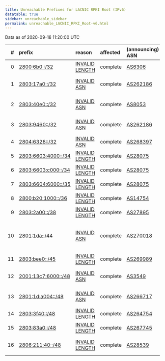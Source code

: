 ```yaml
---
title: Unreachable Prefixes for LACNIC RPKI Root (IPv6)
datatable: true
sidebar: unreachable_sidebar
permalink: unreachable_LACNIC_RPKI_Root-v6.html
---
```


Data as of 2020-09-18 11:20:00 UTC


<div class="datatable-begin"></div>

|   # | prefix                                                           | reason                                                                                                        | affected   | (announcing) ASN                         | AS Name                               |   unreachable /48s |
|----:|:-----------------------------------------------------------------|:--------------------------------------------------------------------------------------------------------------|:-----------|:-----------------------------------------|:--------------------------------------|-------------------:|
|   0 | [2800:6b0::/32](https://stat.ripe.net/2800:6b0::/32)             | [INVALID LENGTH](https://rpki-validator.ripe.net/announcement-preview?asn=AS6306&prefix=2800:6b0::/32)        | complete   | [AS6306](unreachable_AS6306-v6.html)     | TELEFONICA VENEZOLANA                 |              65536 |
|   1 | [2803:17a0::/32](https://stat.ripe.net/2803:17a0::/32)           | [INVALID ASN](https://rpki-validator.ripe.net/announcement-preview?asn=AS262186&prefix=2803:17a0::/32)        | complete   | [AS262186](unreachable_AS262186-v6.html) | TV AZTECA SUCURSAL COLOMBIA           |              65536 |
|   2 | [2803:40e0::/32](https://stat.ripe.net/2803:40e0::/32)           | [INVALID ASN](https://rpki-validator.ripe.net/announcement-preview?asn=AS8053&prefix=2803:40e0::/32)          | complete   | [AS8053](unreachable_AS8053-v6.html)     | IFX Networks Venezuela C.A.           |              65536 |
|   3 | [2803:9460::/32](https://stat.ripe.net/2803:9460::/32)           | [INVALID ASN](https://rpki-validator.ripe.net/announcement-preview?asn=AS262186&prefix=2803:9460::/32)        | complete   | [AS262186](unreachable_AS262186-v6.html) | TV AZTECA SUCURSAL COLOMBIA           |              65536 |
|   4 | [2804:6328::/32](https://stat.ripe.net/2804:6328::/32)           | [INVALID ASN](https://rpki-validator.ripe.net/announcement-preview?asn=AS268397&prefix=2804:6328::/32)        | complete   | [AS268397](unreachable_AS268397-v6.html) | REINALDO DE JESUS                     |              65536 |
|   5 | [2803:6603:4000::/34](https://stat.ripe.net/2803:6603:4000::/34) | [INVALID LENGTH](https://rpki-validator.ripe.net/announcement-preview?asn=AS28075&prefix=2803:6603:4000::/34) | complete   | [AS28075](unreachable_AS28075-v6.html)   | ARLINK S.A.                           |              16384 |
|   6 | [2803:6603:c000::/34](https://stat.ripe.net/2803:6603:c000::/34) | [INVALID LENGTH](https://rpki-validator.ripe.net/announcement-preview?asn=AS28075&prefix=2803:6603:c000::/34) | complete   | [AS28075](unreachable_AS28075-v6.html)   | ARLINK S.A.                           |              16384 |
|   7 | [2803:6604:6000::/35](https://stat.ripe.net/2803:6604:6000::/35) | [INVALID LENGTH](https://rpki-validator.ripe.net/announcement-preview?asn=AS28075&prefix=2803:6604:6000::/35) | complete   | [AS28075](unreachable_AS28075-v6.html)   | ARLINK S.A.                           |               8192 |
|   8 | [2800:b20:1000::/36](https://stat.ripe.net/2800:b20:1000::/36)   | [INVALID LENGTH](https://rpki-validator.ripe.net/announcement-preview?asn=AS14754&prefix=2800:b20:1000::/36)  | complete   | [AS14754](unreachable_AS14754-v6.html)   | Telgua                                |               4096 |
|   9 | [2803:2a00::/38](https://stat.ripe.net/2803:2a00::/38)           | [INVALID LENGTH](https://rpki-validator.ripe.net/announcement-preview?asn=AS27895&prefix=2803:2a00::/38)      | complete   | [AS27895](unreachable_AS27895-v6.html)   | Nucleo S.A.                           |               1024 |
|  10 | [2801:1da::/44](https://stat.ripe.net/2801:1da::/44)             | [INVALID ASN](https://rpki-validator.ripe.net/announcement-preview?asn=AS270018&prefix=2801:1da::/44)         | complete   | [AS270018](unreachable_AS270018-v6.html) | LA PREVISORA S.A. COMPANIA DE SEGUROS |                 16 |
|  11 | [2803:bee0::/45](https://stat.ripe.net/2803:bee0::/45)           | [INVALID LENGTH](https://rpki-validator.ripe.net/announcement-preview?asn=AS269989&prefix=2803:bee0::/45)     | complete   | [AS269989](unreachable_AS269989-v6.html) | FIBERNET S.A                          |                  8 |
|  12 | [2001:13c7:6000::/48](https://stat.ripe.net/2001:13c7:6000::/48) | [INVALID ASN](https://rpki-validator.ripe.net/announcement-preview?asn=AS3549&prefix=2001:13c7:6000::/48)     | complete   | [AS3549](unreachable_AS3549-v6.html)     | LVLT-3549 - Level 3 Parent            |                  1 |
|  13 | [2801:1d:a004::/48](https://stat.ripe.net/2801:1d:a004::/48)     | [INVALID ASN](https://rpki-validator.ripe.net/announcement-preview?asn=AS266717&prefix=2801:1d:a004::/48)     | complete   | [AS266717](unreachable_AS266717-v6.html) | Academia Nacional de Ciencias         |                  1 |
|  14 | [2803:3f40::/48](https://stat.ripe.net/2803:3f40::/48)           | [INVALID LENGTH](https://rpki-validator.ripe.net/announcement-preview?asn=AS264754&prefix=2803:3f40::/48)     | complete   | [AS264754](unreachable_AS264754-v6.html) | Andy Taron SWISS-NET                  |                  1 |
|  15 | [2803:83a0::/48](https://stat.ripe.net/2803:83a0::/48)           | [INVALID LENGTH](https://rpki-validator.ripe.net/announcement-preview?asn=AS267745&prefix=2803:83a0::/48)     | complete   | [AS267745](unreachable_AS267745-v6.html) |                                       |                  1 |
|  16 | [2806:211:40::/48](https://stat.ripe.net/2806:211:40::/48)       | [INVALID LENGTH](https://rpki-validator.ripe.net/announcement-preview?asn=AS28539&prefix=2806:211:40::/48)    | complete   | [AS28539](unreachable_AS28539-v6.html)   | Creatividad Internet Enlaces          |                  1 |

<div class="datatable-end"></div>